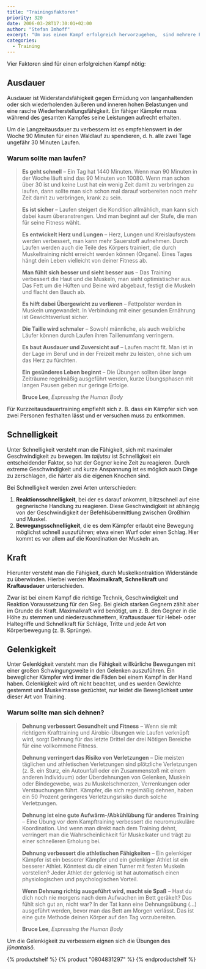 ```yaml
---
title: "Trainingsfaktoren"
priority: 320
date: 2006-03-28T17:30:01+02:00
author: "Stefan Imhoff"
excerpt: "Um aus einem Kampf erfolgreich hervorzugehen,  sind mehrere Faktoren von großer Bedeutung: Ausdauer, Schnelligkeit, Kraft und Gelenkigkeit. Der Ninja trainierte sich in diesen, um seinen Vorteil auszubauen."
categories:
  - Training
---
```


Vier Faktoren sind für einen erfolgreichen Kampf nötig:

## Ausdauer

Ausdauer ist Widerstandsfähigkeit gegen Ermüdung von langanhaltenden oder sich wiederholenden äußeren und inneren hohen Belastungen und eine rasche Wiederherstellungsfähigkeit. Ein fähiger Kämpfer muss während des gesamten Kampfes seine Leistungen aufrecht erhalten.

Um die Langzeitausdauer zu verbessern ist es empfehlenswert in der Woche 90 Minuten für einen Waldlauf zu spendieren, d. h. alle zwei Tage ungefähr 30 Minuten Laufen.

### Warum sollte man laufen?

> **Es geht schnell** – Ein Tag hat 1440 Minuten. Wenn man 90 Minuten in der Woche läuft sind das 90 Minuten von 10080. Wenn man schon über 30 ist und keine Lust hat ein wenig Zeit damit zu verbringen zu laufen, dann sollte man sich schon mal darauf vorbereiten noch mehr Zeit damit zu verbringen, krank zu sein.
>
> **Es ist sicher** – Laufen steigert die Kondition allmählich, man kann sich dabei kaum überanstrengen. Und man beginnt auf der Stufe, die man für seine Fitness wählt.
>
> **Es entwickelt Herz und Lungen** – Herz, Lungen und Kreislaufsystem werden verbessert, man kann mehr Sauerstoff aufnehmen. Durch Laufen werden auch die Teile des Körpers trainiert, die durch Muskeltraining nicht erreicht werden können (Organe). Eines Tages hängt dein Leben vielleicht von deiner Fitness ab.
>
> **Man fühlt sich besser und sieht besser aus** – Das Training verbessert die Haut und die Muskeln, man sieht optimistischer aus. Das Fett um die Hüften und Beine wird abgebaut, festigt die Muskeln und flacht den Bauch ab.
>
> **Es hilft dabei Übergewicht zu verlieren** – Fettpolster werden in Muskeln umgewandelt. In Verbindung mit einer gesunden Ernährung ist Gewichtsverlust sicher.
>
> **Die Taille wird schmaler** – Sowohl männliche, als auch weibliche Läufer können durch Laufen ihren Taillenumfang verringern.
>
> **Es baut Ausdauer und Zuversicht auf** – Laufen macht fit. Man ist in der Lage im Beruf und in der Freizeit mehr zu leisten, ohne sich um das Herz zu fürchten.
>
> **Ein gesünderes Leben beginnt** – Die Übungen sollten über lange Zeiträume regelmäßig ausgeführt werden, kurze Übungsphasen mit langen Pausen geben nur geringe Erfolge.
>
> **Bruce Lee**, _Expressing the Human Body_

Für Kurzzeitausdauertraining empfiehlt sich z. B. dass ein Kämpfer sich von zwei Personen festhalten lässt und er versuchen muss zu entkommen.

## Schnelligkeit

Unter Schnelligkeit versteht man die Fähigkeit, sich mit maximaler Geschwindigkeit zu bewegen. Im _taijutsu_ ist Schnelligkeit ein entscheidender Faktor, so hat der Gegner keine Zeit zu reagieren. Durch extreme Geschwindigkeit und kurze Anspannung ist es möglich auch Dinge zu zerschlagen, die härter als die eigenen Knochen sind.

Bei Schnelligkeit werden zwei Arten unterschieden:

1. **Reaktionsschnelligkeit**, bei der es darauf ankommt, blitzschnell auf eine gegnerische Handlung zu reagieren. Diese Geschwindigkeit ist abhängig von der Geschwindigkeit der Befehlsübermittlung zwischen Großhirn und Muskel.
2. **Bewegungsschnelligkeit**, die es dem Kämpfer erlaubt eine Bewegung möglichst schnell auszuführen; etwa einen Wurf oder einen Schlag. Hier kommt es vor allem auf die Koordination der Muskeln an.

## Kraft

Hierunter versteht man die Fähigkeit, durch Muskelkontraktion Widerstände zu überwinden. Hierbei werden **Maximalkraft**, **Schnellkraft** und **Kraftausdauer** unterschieden.

Zwar ist bei einem Kampf die richtige Technik, Geschwindigkeit und Reaktion Voraussetzung für den Sieg. Bei gleich starken Gegnern zählt aber im Grunde die Kraft. Maximalkraft wird benötigt, um z. B. den Gegner in die Höhe zu stemmen und niederzuschmettern, Kraftausdauer für Hebel- oder Haltegriffe und Schnellkraft für Schläge, Tritte und jede Art von Körperbewegung (z. B. Sprünge).

## Gelenkigkeit

Unter Gelenkigkeit versteht man die Fähigkeit willkürliche Bewegungen mit einer großen Schwingungsweite in den Gelenken auszuführen. Ein beweglicher Kämpfer wird immer die Fäden bei einem Kampf in der Hand haben. Gelenkigkeit wird oft nicht beachtet, und es werden Gewichte gestemmt und Muskelmasse gezüchtet, nur leidet die Beweglichkeit unter dieser Art von Training.

### Warum sollte man sich dehnen?

> **Dehnung verbessert Gesundheit und Fitness** – Wenn sie mit richtigem Krafttraining und Airobic-Übungen wie Laufen verknüpft wird, sorgt Dehnung für das letzte Drittel der drei Nötigen Bereiche für eine vollkommene Fitness.
>
> **Dehnung verringert das Risiko von Verletzungen** – Die meisten täglichen und athletischen Verletzungen sind plötzliche Verletzungen (z. B. ein Sturz, ein Autounfall oder ein Zusammenstoß mit einem anderen Individuum) oder Überdehnungen von Gelenken, Muskeln oder Bindegewebe, was zu Muskelschmerzen, Verrenkungen oder Verstauchungen führt. Kämpfer, die sich regelmäßig dehnen, haben ein 50 Prozent geringeres Verletzungsrisiko durch solche Verletzungen.
>
> **Dehnung ist eine gute Aufwärm-/Abkühlübung für anderes Training** – Eine Übung vor dem Kampftraining verbessert die neuromuskuläre Koordination. Und wenn man direkt nach dem Training dehnt, verringert man die Wahrscheinlichkeit für Muskelkater und trägt zu einer schnelleren Erholung bei.
>
> **Dehnung verbessert die athletischen Fähigkeiten** – Ein gelenkiger Kämpfer ist ein besserer Kämpfer und ein gelenkiger Athlet ist ein besserer Athlet. Könntest du dir einen Turner mit festen Muskeln vorstellen? Jeder Athlet der gelenkig ist hat automatisch einen physiologischen und psychologischen Vorteil.
>
> **Wenn Dehnung richtig ausgeführt wird, macht sie Spaß** – Hast du dich noch nie morgens nach dem Aufwachen im Bett geräkelt? Das fühlt sich gut an, nicht war? In der Tat kann eine Dehnungsübung (…) ausgeführt werden, bevor man das Bett am Morgen verlässt. Das ist eine gute Methode deinen Körper auf den Tag vorzubereiten.
>
> **Bruce Lee**, _Expressing the Human Body_

Um die Gelenkigkeit zu verbessern eignen sich die Übungen des _jūnantaisō_.

{% productshelf %}
{% product "0804831297" %}
{% endproductshelf %}
